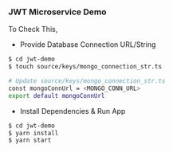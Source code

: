 ### JWT Microservice Demo 

To Check This, 

- Provide Database Connection URL/String

```sh
$ cd jwt-demo
$ touch source/keys/mongo_connection_str.ts

# Update source/keys/mongo_connection_str.ts
const mongoConnUrl = <MONGO_CONN_URL>
export default mongoConnUrl

```

- Install Dependencies & Run App
```sh
$ cd jwt-demo
$ yarn install
$ yarn start
```

